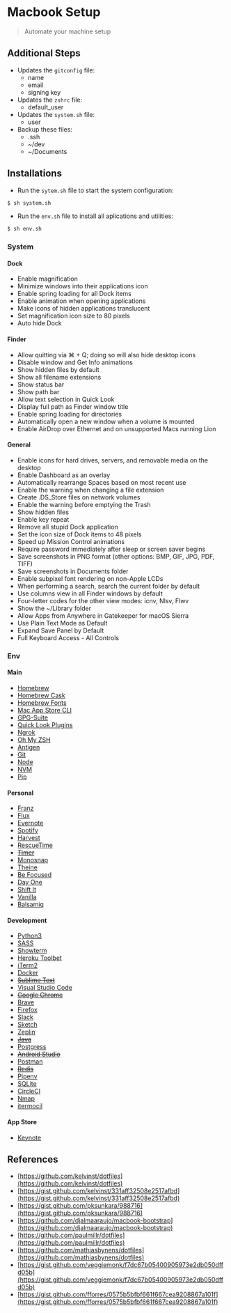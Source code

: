 # Macbook Setup

> Automate your machine setup

## Additional Steps
- Updates the `gitconfig` file:
    - name
    - email
    - signing key
- Updates the `zshrc` file:
    - default_user
- Updates the `system.sh` file:
    - user
- Backup these files:
    - .ssh
    - ~/dev
    - ~/Documents

## Installations

- Run the `sytem.sh` file to start the system configuration:

```bash
$ sh system.sh
```

- Run the `env.sh` file to install all aplications and utilities:

```bash
$ sh env.sh
```

### System

#### Dock

- Enable magnification
- Minimize windows into their applications icon
- Enable spring loading for all Dock items
- Enable animation when opening applications
- Make icons of hidden applications translucent
- Set magnification icon size to 80 pixels
- Auto hide Dock

#### Finder

- Allow quitting via ⌘ + Q; doing so will also hide desktop icons
- Disable window and Get Info animations
- Show hidden files by default
- Show all filename extensions
- Show status bar
- Show path bar
- Allow text selection in Quick Look
- Display full path as Finder window title
- Enable spring loading for directories
- Automatically open a new window when a volume is mounted
- Enable AirDrop over Ethernet and on unsupported Macs running Lion

#### General

- Enable icons for hard drives, servers, and removable media on the desktop
- Enable Dashboard as an overlay
- Automatically rearrange Spaces based on most recent use
- Enable the warning when changing a file extension
- Create .DS_Store files on network volumes
- Enable the warning before emptying the Trash
- Show hidden files
- Enable key repeat
- Remove all stupid Dock application
- Set the icon size of Dock items to 48 pixels
- Speed up Mission Control animations
- Require password immediately after sleep or screen saver begins
- Save screenshots in PNG format (other options: BMP, GIF, JPG, PDF, TIFF)
- Save screenshots in Documents folder
- Enable subpixel font rendering on non-Apple LCDs
- When performing a search, search the current folder by default
- Use columns view in all Finder windows by default
- Four-letter codes for the other view modes: icnv, Nlsv, Flwv
- Show the ~/Library folder
- Allow Apps from Anywhere in Gatekeeper for macOS Sierra
- Use Plain Text Mode as Default
- Expand Save Panel by Default
- Full Keyboard Access - All Controls

### Env

#### Main

- [Homebrew](https://brew.sh/index_pt-br.html)
- [Homebrew Cask](https://caskroom.github.io/)
- [Homebrew Fonts](https://github.com/caskroom/homebrew-fonts)
- [Mac App Store CLI](https://github.com/mas-cli/mas)
- [GPG-Suite](https://gpgtools.org/)
- [Quick Look Plugins](https://github.com/sindresorhus/quick-look-plugins)
- [Ngrok](https://ngrok.com/)
- [Oh My ZSH](https://github.com/robbyrussell/oh-my-zsh)
- [Antigen](https://github.com/zsh-users/antigen)
- [Git](https://git-scm.com/downloads)
- [Node](https://nodejs.org/en/download/)
- [NVM](https://github.com/creationix/nvm)
- [Pip](http://python.org.br/instalacao-mac)

#### Personal

- [Franz](https://meetfranz.com/)
- [Flux](https://justgetflux.com/)
- [Evernote](https://evernote.com/intl/pt-br/download)
- [Spotify](https://www.spotify.com/br/download/mac/)
- [Harvest](https://www.getharvest.com/mac-time-tracking)
- [RescueTime](https://www.rescuetime.com/download)
- ~~[Timer](https://github.com/michaelvillar/timer-app)~~
- [Monosnap](https://monosnap.com/welcome)
- [Theine](http://www.ixeau.com/en/apps/theine/)
- [Be Focused](https://xwavesoft.com/be-focused-pro-for-iphone-ipad-mac-os-x.html)
- [Day One](https://dayoneapp.com)
- [Shift It](https://github.com/fikovnik/ShiftIt)
- [Vanilla](https://matthewpalmer.net/vanilla/)
- [Balsamiq](https://balsamiq.com/)

#### Development

- [Python3](http://python.org.br/instalacao-mac)
- [SASS](https://sass-lang.com/install)
- [Showterm](https://showterm.io/)
- [Heroku Toolbet](https://devcenter.heroku.com/articles/heroku-cli#macos)
- [iTerm2](https://www.iterm2.com/downloads.html)
- [Docker](https://docs.docker.com/docker-for-mac/install/)
- ~~[Sublime Text](https://www.sublimetext.com/3)~~
- [Visual Studio Code](https://www.smashingmagazine.com/2018/01/visual-studio-code/)
- ~~[Google Chrome](https://www.google.com.br/chrome/)~~
- [Brave](https://brave.com/)
- [Firefox](https://www.mozilla.org/en-US/firefox/new/)
- [Slack](https://slack.com/downloads/osx)
- [Sketch](https://www.sketchapp.com/)
- [Zeplin](https://zeplin.io/)
- ~~[Java](https://www.java.com/pt_BR/download/faq/java_mac.xml)~~
- [Postgress](https://www.postgresql.org/download/macosx/)
- ~~[Android Studio](https://developer.android.com/studio/index.html?hl=pt-br)~~
- [Postman](https://www.getpostman.com/)
- ~~[Redis](https://redis.io/)~~
- [Pipenv](https://github.com/pypa/pipenv)
- [SQLite](https://www.sqlite.org/index.html)
- [CircleCI](https://circleci.com/)
- [Nmap](https://nmap.org/)
- [itermocil](https://github.com/TomAnthony/itermocil)

#### App Store

- [Keynote](https://itunes.apple.com/br/app/keynote/id409183694?l=en&mt=12)


## References

- [https://github.com/kelvinst/dotfiles](https://github.com/kelvinst/dotfiles)
- [https://gist.github.com/kelvinst/331aff32508e2517afbd](https://gist.github.com/kelvinst/331aff32508e2517afbd)
- [https://gist.github.com/pksunkara/988716](https://gist.github.com/pksunkara/988716)
- [https://github.com/djalmaaraujo/macbook-bootstrap](https://github.com/djalmaaraujo/macbook-bootstrap)
- [https://github.com/paulmillr/dotfiles](https://github.com/paulmillr/dotfiles)
- [https://github.com/mathiasbynens/dotfiles](https://github.com/mathiasbynens/dotfiles)
- [https://gist.github.com/veggiemonk/f7dc67b05400905973e2db050dffd05b](https://gist.github.com/veggiemonk/f7dc67b05400905973e2db050dffd05b)
- [https://gist.github.com/fforres/0575b5bfbf661f667cea9208867a101f](https://gist.github.com/fforres/0575b5bfbf661f667cea9208867a101f)